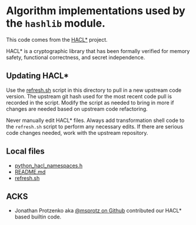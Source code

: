 # Algorithm implementations used by the `hashlib` module.

This code comes from the
[HACL\*](https://github.com/hacl-star/hacl-star/) project.

HACL\* is a cryptographic library that has been formally verified for memory
safety, functional correctness, and secret independence.

## Updating HACL*

Use the [refresh.sh](refresh.sh) script in this directory to pull in a new
upstream code version.  The upstream git hash used for the most recent code
pull is recorded in the script.  Modify the script as needed to bring in more
if changes are needed based on upstream code refactoring.

Never manually edit HACL\* files. Always add transformation shell code to the
`refresh.sh` script to perform any necessary edits. If there are serious code
changes needed, work with the upstream repository.

## Local files

* [python_hacl_namespaces.h](python_hacl_namespaces.h)
* [README.md](README.md)
* [refresh.sh](refresh.sh)

## ACKS

* Jonathan Protzenko aka [@msprotz on Github](https://github.com/msprotz)
contributed our HACL\* based builtin code.
